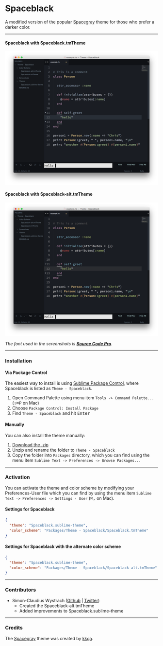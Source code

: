 # Spaceblack

A modified version of the popular [Spacegray](https://github.com/kkga/spacegray) theme for those who prefer a darker color.

***

#### Spaceblack with Spaceblack.tmTheme

![image](Screenshots/Spaceblack.png)

#### Spaceblack with Spaceblack-alt.tmTheme

![image](Screenshots/Spaceblack-alt.png)

*The font used in the screenshots is [__Source Code Pro__](https://github.com/adobe/Source-Code-Pro).*

***

### Installation

#### Via Package Control

The easiest way to install is using [Sublime Package Control](https://sublime.wbond.net), where Spaceblack is listed as `Theme - Spaceblack`.

1. Open Command Palette using menu item `Tools -> Command Palette...` (<kbd>⇧</kbd><kbd>⌘</kbd><kbd>P</kbd> on Mac)
2. Choose `Package Control: Install Package`
3. Find `Theme - Spaceblack` and hit <kbd>Enter</kbd>

#### Manually

You can also install the theme manually:

1. [Download the .zip](https://github.com/saadq/Spaceblack/archive/master.zip)
2. Unzip and rename the folder to `Theme - Spaceblack`
3. Copy the folder into `Packages` directory, which you can find using the menu item `Sublime Text -> Preferences -> Browse Packages...`

***

### Activation

You can activate the theme and color scheme by modifying your Preferences-User file which you can find by using the menu item `Sublime Text -> Preferences -> Settings - User` (<kbd>⌘</kbd><kbd>,</kbd> on Mac).

#### Settings for Spaceblack

```json
{
  "theme": "Spaceblack.sublime-theme",
  "color_scheme": "Packages/Theme - Spaceblack/Spaceblack.tmTheme"
}
```

#### Settings for Spaceblack with the alternate color scheme

```json
{
  "theme": "Spaceblack.sublime-theme",
  "color_scheme": "Packages/Theme - Spaceblack/Spaceblack-alt.tmTheme"
}
```

***

### Contributors

* Simon-Claudius Wystrach ([Github](http://www.github.com/TheBaronHimself) | [Twitter](http://www.twitter.com/TheBaronHimself)) 
  * Created the Spaceblack-alt.tmTheme
  * Added improvements to Spaceblack.sublime-theme

***

### Credits

The [Spacegray](https://github.com/kkga/spacegray) theme was created by [kkga](https://github.com/kkga). 